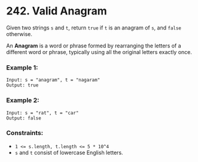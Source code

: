 # 242. Valid Anagram

Given two strings `s` and `t`, return `true` if `t` is an anagram of `s`, and `false` otherwise.

An **Anagram** is a word or phrase formed by rearranging the letters of a different word or phrase, 
typically using all the original letters exactly once.

### Example 1:
```
Input: s = "anagram", t = "nagaram"
Output: true
```

### Example 2:
```
Input: s = "rat", t = "car"
Output: false
```


### Constraints:
- `1 <= s.length, t.length <= 5 * 10^4`
- `s` and `t` consist of lowercase English letters.
